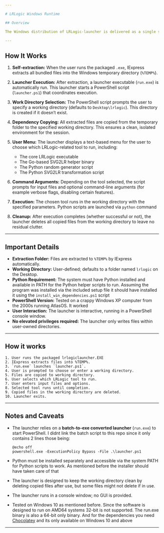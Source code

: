 ```yaml
---

# LRLogic Windows Runtime

## Overview

The Windows distribution of LRLogic-launcher is delivered as a single self-extracting executable built using IExpress. Well its not the best and most modern approach but it works. And thats what matters. This executable bundles the core LRLogic binary compiled from Go, helper Python scripts, a Go helper binary, and a PowerShell-based launcher.

---
```


## How It Works

1. **Self-extraction:**
   When the user runs the packaged `.exe`, IExpress extracts all bundled files into the Windows temporary directory (`%TEMP%`).

2. **Launcher Execution:**
   After extraction, a launcher executable (`run.exe`) is automatically run. This launcher starts a PowerShell script (`launcher.ps1`) that coordinates execution.

3. **Work Directory Selection:**
   The PowerShell script prompts the user to specify a working directory (defaults to `Desktop\lrlogic`). This directory is created if it doesn’t exist.

4. **Dependency Copying:**
   All extracted files are copied from the temporary folder to the specified working directory. This ensures a clean, isolated environment for the session.

5. **User Menu:**
   The launcher displays a text-based menu for the user to choose which LRLogic-related tool to run, including:

   * The core LRLogic executable
   * The Go-based SVG2LR helper binary
   * The Python random generator script
   * The Python SVG2LR transformation script

6. **Command Arguments:**
   Depending on the tool selected, the script prompts for input files and optional command-line arguments (for example verbose flags, disabling certain features).

7. **Execution:**
   The chosen tool runs in the working directory with the specified parameters. Python scripts are launched via `python` command

8. **Cleanup:**
   After execution completes (whether successful or not), the launcher deletes all copied files from the working directory to leave no residual clutter.

---

## Important Details

* **Extraction Folder:** Files are extracted to `%TEMP%` by IExpress automatically.
* **Working Directory:** User-defined; defaults to a folder named `lrlogic` on the Desktop.
* **Python Requirement:** The system must have Python installed and available in PATH for the Python helper scripts to run. Assuming the program was installed via the included setup file it should have installed it using the `install_win_dependencies.ps1` script
* **PowerShell Version:** Tested on a crappy Windows XP computer from the 2000s running AtlasOS. It worked
* **User Interaction:** The launcher is interactive, running in a PowerShell console window.
* **No elevated privileges required:** The launcher only writes files within user-owned directories.

---

## How it works

```
1. User runs the packaged lrlogiclauncher.EXE
2. IExpress extracts files into %TEMP%.
3. `run.exe` launches `launcher.ps1`.
4. User is prompted to choose or enter a working directory.
5. Files are copied to working directory.
6. User selects which LRLogic tool to run.
7. User enters input files and options.
8. Selected tool runs until completion.
9. Copied files in the working directory are deleted.
10. Launcher exits.
```

---

## Notes and Caveats

* The launcher relies on a **batch-to-exe converted launcher** (`run.exe`) to start PowerShell. I didnt link the batch script to this repo since it only contains 2 lines those being:

      @echo off
      powershell.exe -ExecutionPolicy Bypass -File .\launcher.ps1

* Python must be installed separately and accessible via the system PATH for Python scripts to work. As mentioned before the installer should have taken care of that
* The launcher is designed to keep the working directory clean by deleting copied files after use, but some files might not delete if in use.
* The launcher runs in a console window; no GUI is provided.
* Tested on Windows 10 as mentioned before. Since the software is designed to run on AMD64 systems 32-bit is not supported. The run.exe binary is also a 64-bit only binary. And for the dependencies you need [Chocolatey](https://chocolatey.org/) and its only available on Windows 10 and above

---

